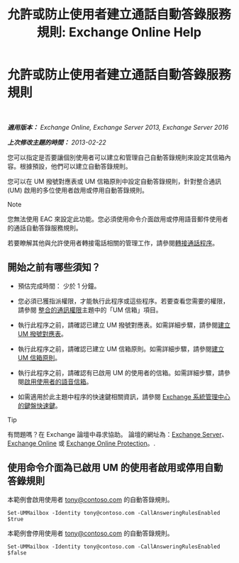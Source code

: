 ﻿---
title: '允許或防止使用者建立通話自動答錄服務規則: Exchange Online Help'
TOCTitle: 允許或防止使用者建立通話自動答錄服務規則
ms:assetid: 81863440-8b21-4523-bdab-6a2311889a0d
ms:mtpsurl: https://technet.microsoft.com/zh-tw/library/Dd298097(v=EXCHG.150)
ms:contentKeyID: 50554017
ms.date: 05/23/2018
mtps_version: v=EXCHG.150
ms.translationtype: MT
---

# 允許或防止使用者建立通話自動答錄服務規則

 

_**適用版本：** Exchange Online, Exchange Server 2013, Exchange Server 2016_

_**上次修改主題的時間：** 2013-02-22_

您可以指定是否要讓個別使用者可以建立和管理自己自動答錄規則來設定其信箱內容。根據預設，他們可以建立自動答錄規則。

您可以在 UM 撥號對應表或 UM 信箱原則中設定自動答錄規則，針對整合通訊 (UM) 啟用的多位使用者啟用或停用自動答錄規則。


> [!NOTE]  
> 您無法使用 EAC 來設定此功能。您必須使用命令介面啟用或停用語音郵件使用者的通話自動答錄服務規則。




若要瞭解其他與允許使用者轉接電話相關的管理工作，請參閱[轉接通話程序](forwarding-calls-procedures-exchange-2013-help.md)。

## 開始之前有哪些須知？

  - 預估完成時間： 少於 1 分鐘。

  - 您必須已獲指派權限，才能執行此程序或這些程序。若要查看您需要的權限，請參閱 [整合的通訊權限](unified-messaging-permissions-exchange-2013-help.md)主題中的「UM 信箱」項目。

  - 執行此程序之前，請確認已建立 UM 撥號對應表。如需詳細步驟，請參閱[建立 UM 撥號對應表](create-a-um-dial-plan-exchange-2013-help.md)。

  - 執行此程序之前，請確認已建立 UM 信箱原則。如需詳細步驟，請參閱[建立 UM 信箱原則](create-a-um-mailbox-policy-exchange-2013-help.md)。

  - 執行此程序之前，請確認有已啟用 UM 的使用者的信箱。如需詳細步驟，請參閱[啟用使用者的語音信箱](enable-a-user-for-voice-mail-exchange-2013-help.md)。

  - 如需適用於此主題中程序的快速鍵相關資訊，請參閱 [Exchange 系統管理中心的鍵盤快速鍵](keyboard-shortcuts-in-the-exchange-admin-center-exchange-online-protection-help.md)。


> [!TIP]  
> 有問題嗎？在 Exchange 論壇中尋求協助。 論壇的網址為：<a href="https://go.microsoft.com/fwlink/p/?linkid=60612">Exchange Server</a>、 <a href="https://go.microsoft.com/fwlink/p/?linkid=267542">Exchange Online</a> 或 <a href="https://go.microsoft.com/fwlink/p/?linkid=285351">Exchange Online Protection</a>。.




## 使用命令介面為已啟用 UM 的使用者啟用或停用自動答錄規則

本範例會啟用使用者 tony@contoso.com 的自動答錄規則。

    Set-UMMailbox -Identity tony@contoso.com -CallAnsweringRulesEnabled $true

本範例會停用使用者 tony@contoso.com 的自動答錄規則。

    Set-UMMailbox -Identity tony@contoso.com -CallAnsweringRulesEnabled $false


